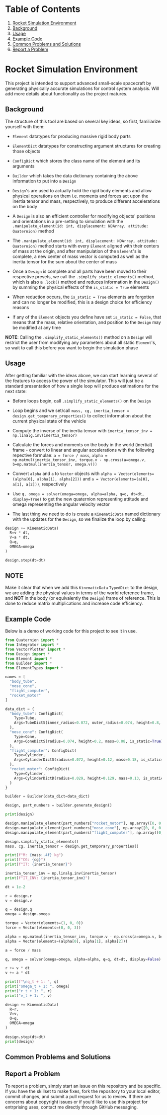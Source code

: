 # Table of Contents
1. [Rocket Simulation Environment](#rocket-simulation-environment)
2. [Background](#background)
3. [Usage](#usage)
4. [Example Code](#example-code)
5. [Common Problems and Solutions](#common-problems-and-solutions)
5. [Report a Problem](#report-a-problem)

# Rocket Simulation Environment

This project is intended to support advanced small-scale spacecraft by generating physically accurate simulations for control system analysis. Will add more details about functionality as the project matures.

## Background

The structure of this tool are based on several key ideas, so first, familiarize yourself with them:

- `Element` datatypes for producing massive rigid body parts

- `ElementDict` datatypes for constructing argument structures for creating those objects

- `ConfigDict` which stores the class name of the element and its arguments

- `Builder` which takes the data dictionary containing the above information to put into a `Design`

- `Design`'s are used to actually hold the rigid body elements and allow physical operations on them i.e. moments and forces act upon the inertia tensor and mass, respectively, to produce different accelerations on the body

- A `Design` is also an efficient controller for modifying objects' positions and orientations in a pre-setting to simulation with the `.manipulate_element(id: int, displacement: NDArray, attitude: Quaternion)` method

- The `.manipulate_element(id: int, displacement: NDArray, attitude: Quaternion)` method starts with every `Element` aligned with their centers of mass at the origin, and after manipulation of the `Element`'s is complete, a new center of mass vector is computed as well as the inertia tensor for the sum about the center of mass

- Once a `Design` is complete and all parts have been moved to their respective presets, we call the `.simplify_static_elements()` method, which is also a `.lock()` method and reduces information in the `Design()` by summing the physical effects of the `is_static = True` elements

- When reduction occurs, the `is_static = True` elements are forgotten and can no longer be modified, this is a design choice for efficiency reasons

- If any of the `Element` objects you define have set `is_static = False`, that means that the mass, relative orientation, and position to the `Design` may be modified at any time


**NOTE**: Calling the `.simplify_static_elements()` method on a `Design` will restrict the user from modifying any parameters about all static `Element`'s, so wait to call this before you want to begin the simulation phase

## Usage

After getting familiar with the ideas above, we can start learning several of the features to access the power of the simulator. This will just be a standard presentation of how a single loop will produce estimations for the next state:

- Before loops begin, call `.simplify_static_elements()` on the `Design`

- Loop begins and we set/call `mass, cg, inertia_tensor = design.get_temporary_properties()` to collect information about the current physical state of the vehicle

- Compute the inverse of the inertia tensor with `inertia_tensor_inv = np.linalg.inv(inertia_tensor)`

- Calculate the forces and moments on the body in the world (inertial) frame - convert to linear and angular accelerations with the following repective formulae: `a = force / mass`, `alpha = np.matmul(inertia_tensor_inv, torque.v - np.cross(a=omega.v, b=np.matmul(inertia_tensor, omega.v)))`

- Convert `alpha` and `a` to `Vector` objects with `alpha = Vector(elements=(alpha[0], alpha[1], alpha[2]))` and `a = Vector(elements=(a[0], a[1], a[2]))`, respectively

- Use `q, omega = solver(omega=omega, alpha=alpha, q=q, dt=dt, display=True)` to get the new quaternion representing attitude and omega representing the angular velocity vector

- The last thing we need to do is create a `KinematicData` named dictionary with the updates for the `Design`, so we finalize the loop by calling:

```python
design += KinematicData(
  R=v * dt,
  V=a * dt,
  Q=q,
  OMEGA=omega
)

design.step(dt=dt)
```

## **NOTE**
Make it clear that when we add this `KinematicData` `TypedDict` to the design, we are adding the physical values in terms of the world reference frame, and **NOT** in the body (or equivalently the `Design`) frame of reference. This is done to reduce matrix multiplications and increase code efficiency.

## Example Code

Below is a demo of working code for this project to see it in use.

```python
from Quaternion import *
from Integrator import *
from VectorPlotter import *
from Design import *
from Element import *
from Builder import *
from ElementTypes import *

names = [
  "body_tube",
  "nose_cone",
  "flight_computer",
  "rocket_motor"
]

data_dict = {
  "body_tube": ConfigDict(
    Type=Tube,
    Args=TubeDictS(inner_radius=0.072, outer_radius=0.074, height=0.8, mass=0.42, is_static=True)
  ),
  "nose_cone": ConfigDict(
    Type=Cone,
    Args=ConeDictS(radius=0.074, height=0.2, mass=0.08, is_static=True)
  ),
  "flight_computer": ConfigDict(
    Type=Cylinder,
    Args=CylinderDictS(radius=0.072, height=0.12, mass=0.18, is_static=True)
  ),
  "rocket_motor": ConfigDict(
    Type=Cylinder,
    Args=CylinderDictD(radius=0.029, height=0.129, mass=0.13, is_static=False, min_mass=0.084, duration=3.5)
  )
}

builder = Builder(data_dict=data_dict)

design, part_numbers = builder.generate_design()

print(design)

design.manipulate_element(part_numbers["rocket_motor"], np.array([0, 0, -0.4])) #, Quaternion(angle_vector=(np.pi / 2, np.array([0, 1, 0.]))))
design.manipulate_element(part_numbers["nose_cone"], np.array([0, 0, 0.4]))
design.manipulate_element(part_numbers["flight_computer"], np.array([0, 0, 0.15]))

design.simplify_static_elements()
mass, cg, inertia_tensor = design.get_temporary_properties()

print(f"M: {mass:.4f} kg")
print(f"CG: {cg}")
print(f"IT: {inertia_tensor}")

inertia_tensor_inv = np.linalg.inv(inertia_tensor)
print(f"IT_INV: {inertia_tensor_inv}")

dt = 1e-2

r = design.r
v = design.v

q = design.q
omega = design.omega

torque = Vector(elements=(1, 0, 0))
force = Vector(elements=(0, 0, 3))

alpha = np.matmul(inertia_tensor_inv, torque.v - np.cross(a=omega.v, b=np.matmul(inertia_tensor, omega.v)))
alpha = Vector(elements=(alpha[0], alpha[1], alpha[2]))

a = force / mass

q, omega = solver(omega=omega, alpha=alpha, q=q, dt=dt, display=False)

r += v * dt
v += a * dt

print(f"\nq_t + 1: ", q)
print("omega_t + 1: ", omega)
print("r_t + 1: ", r)
print("v_t + 1: ", v)

design += KinematicData(
  R=r,
  V=v,
  Q=q,
  OMEGA=omega
)
  
design.step(dt=dt)
print(design)
```

## Common Problems and Solutions

## Report a Problem

To report a problem, simply start an issue on this repository and be specific. If you have the skillset to make fixes, fork the repository to your local editor, commit changes, and submit a pull request for us to review. If there are concerns about copyright issues or if you'd like to use this project for entrprising uses, contact me directly through GitHub messaging.